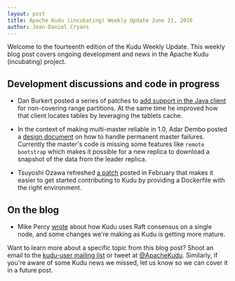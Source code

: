 ```yaml
---
layout: post
title: Apache Kudu (incubating) Weekly Update June 21, 2016
author: Jean-Daniel Cryans
---
```

Welcome to the fourteenth edition of the Kudu Weekly Update. This weekly blog post
covers ongoing development and news in the Apache Kudu (incubating) project.

<!--more-->

## Development discussions and code in progress

* Dan Burkert posted a series of patches to [add support in the Java client](https://gerrit.cloudera.org/#/c/3388/)
  for non-covering range partitions. At the same time he improved how that client locates tables by
  leveraging the tablets cache.

* In the context of making multi-master reliable in 1.0, Adar Dembo posted a [design document](https://gerrit.cloudera.org/#/c/3393/)
  on how to handle permanent master failures. Currently the master's code is missing some features
  like `remote bootstrap` which makes it possible for a new replica to download a snapshot of the data
  from the leader replica.

* Tsuyoshi Ozawa refreshed [a patch](https://gerrit.cloudera.org/#/c/2162/) posted in February that
  makes it easier to get started contributing to Kudu by providing a Dockerfile with the right
  environment.

## On the blog

* Mike Percy [wrote](http://getkudu.io/2016/06/17/raft-consensus-single-node.html) about how Kudu
  uses Raft consensus on a single node, and some changes we're making as Kudu is getting more mature.

Want to learn more about a specific topic from this blog post? Shoot an email to the
[kudu-user mailing list](mailto:user@kudu.incubator.apache.org) or
tweet at [@ApacheKudu](https://twitter.com/ApacheKudu). Similarly, if you're
aware of some Kudu news we missed, let us know so we can cover it in
a future post.
